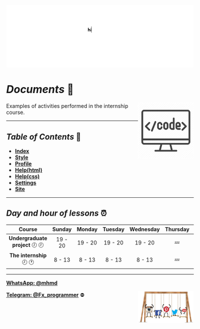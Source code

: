 ![banner](https://github.com/m-ahmadian-h/PNU_3991_AR/blob/main/gif/banner.gif)

# _Documents_ :wave:
<img src="https://github.com/m-ahmadian-h/PNU_3991_AR/blob/main/img/banner.png" align="right"  width="150" />
Examples of activities performed in the internship course.

***

## _Table of Contents_ :mag_right:
* __[Index](https://github.com/m-ahmadian-h/PNU_3991_AR/blob/main/Courses/The%20internship/Documents/index.html)__
* __[Style](https://github.com/m-ahmadian-h/PNU_3991_AR/blob/main/Courses/The%20internship/Documents/style.css)__
* __[Profile](https://github.com/m-ahmadian-h/PNU_3991_AR/blob/main/Courses/The%20internship/Documents/profile.html)__
* __[Help(html)](https://github.com/m-ahmadian-h/PNU_3991_AR/blob/main/Courses/The%20internship/Documents/help.html)__
* __[Help(css)](https://github.com/m-ahmadian-h/PNU_3991_AR/blob/main/Courses/The%20internship/Documents/help.css)__
* __[Settings](https://github.com/m-ahmadian-h/PNU_3991_AR/blob/main/Courses/The%20internship/Documents/settings.html)__
* __[Site](https://github.com/m-ahmadian-h/PNU_3991_AR/blob/main/Courses/The%20internship/Documents/site.zip)__

***

## _Day and hour of lessons_ :alarm_clock:

|Course                                       |Sunday |Monday |Tuesday|Wednesday|Thursday|Friday|Saturday|
|:-------------------------------------------:|:-----:|:-----:|:-----:|:-------:|:------:|:----:|:------:|
|__Undergraduate project__   :clock7: :clock8:|19 - 20|19 - 20|19 - 20|19 - 20  |:zzz:   |:zzz: |19 - 20 |
|__The internship__   :clock8: :clock1:       |8 - 13 |8 - 13 |8 - 13 |8 - 13   |:zzz:   |:zzz: |8 - 13  |

***
__[WhatsApp: @mhmd](https://wa.me/+989215166403)__ 

__[Telegram: @Fx_programmer](https://telegram.me/Fx_programmer)__ :no_entry:
<img src="https://github.com/m-ahmadian-h/PNU_3991_AR/blob/main/gif/04.gif" align="right" width="150" />

